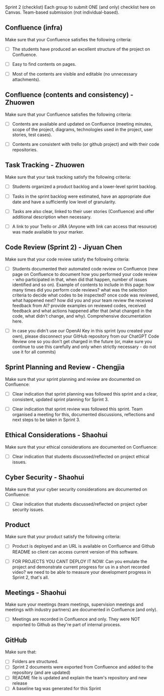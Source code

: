 Sprint 2 (checklist)
Each group to submit ONE (and only) checklist here on Canvas. Team-based submission (not individual-based).

 

## Confluence (infra)
Make sure that your Confluence satisfies the following criteria:

- [ ] The students have produced an excellent structure of the project on Confluence. 
- [ ] Easy to find contents on pages.
- [ ] Most of the contents are visible and editable (no unnecessary attachments). 


## Confluence (contents and consistency) - Zhuowen
Make sure that your Confluence satisfies the following criteria:

- [ ] Contents are available and updated on Confluence (meeting minutes, scope of the project, diagrams, technologies used in the project, user stories, test cases). 
- [ ] Contents are consistent with trello (or github project) and with their code repositories. 


## Task Tracking - Zhuowen
Make sure that your task tracking satisfy the following criteria:

- [ ] Students organized a product backlog and a lower-level sprint backlog. 
- [ ] Tasks in the sprint backlog were estimated, have an appropriate due date and have a sufficiently low level of granularity. 
- [ ] Tasks are also clear, linked to their user stories (Confluence) and offer additional description when necessary.
- [ ] A link to your Trello or JIRA (Anyone with link can access that resource) was made available to your marker.

 

## Code Review (Sprint 2) - Jiyuan Chen
Make sure that your code review satisfy the following criteria:

- [ ] Students documented their automated code review on Confluence (new page on Confluence to document how you performed your code review - who participated in that, when did that happen, number of issues identified and so on). Example of contents to include in this page: how many times did you perform code reviews? what was the selection criteria to decide what codes to be inspected? once code was reviewed, what happened next? how did you and your team review the received feedback from AI? provide examples on reviewed codes, received feedback and what actions happened after that (what changed in the code, what didn't change, and why). Comprehensive documentation here.
- [ ] In case you didn't use our OpenAI Key in this sprint (you created your own), please disconnect your GitHub repository from our ChatGPT Code Review one so you don't get charged in the future (or, make sure you continue to use this carefully and only when strictly necessary - do not use it for all commits)

 

## Sprint Planning and Review - Chengjia
Make sure that your sprint planning and review are documented on Confluence:
- [ ] Clear indication that sprint planning was followed this sprint and a clear, consistent, updated sprint planning for Sprint 3.
- [ ] Clear indication that sprint review was followed this sprint. Team organised a meeting for this, documented discussions, reflections and next steps to be taken in Sprint 3.

 

## Ethical Considerations - Shaohui
Make sure that your ethical considerations are documented on Confluence:
- [ ] Clear indication that students discussed/reflected on project ethical issues.

 

## Cyber Security - Shaohui
Make sure that your cyber security considerations are documented on Confluence:
- [ ] Clear indication that students discussed/reflected on project cyber security issues.

 

## Product
Make sure that your product satisfy the following criteria:

- [ ] Product is deployed and an URL is available on Confluence and Github README so client can access current version of this software.
- [ ] FOR PROJECTS YOU CANT DEPLOY IT NOW: Can you emulate the project and demonstrate current progress for us in a short recorded video? we need to be able to measure your development progress in Sprint 2, that's all.


## Meetings - Shaohui
Make sure your meetings (team meetings, supervision meetings and meetings with industry partners) are documented in Confluence (and only). 

- [ ] Meetings are recorded in Confluence and only. They were NOT exported to Github as they're part of internal process.


## GitHub
Make sure that: 

- [ ] Folders are structured.
- [ ] Sprint 2 documents were exported from Confluence and added to the repository (and are updated)
- [ ] README file is updated and explain the team's repository and new release
- [ ] A baseline tag was generated for this Sprint